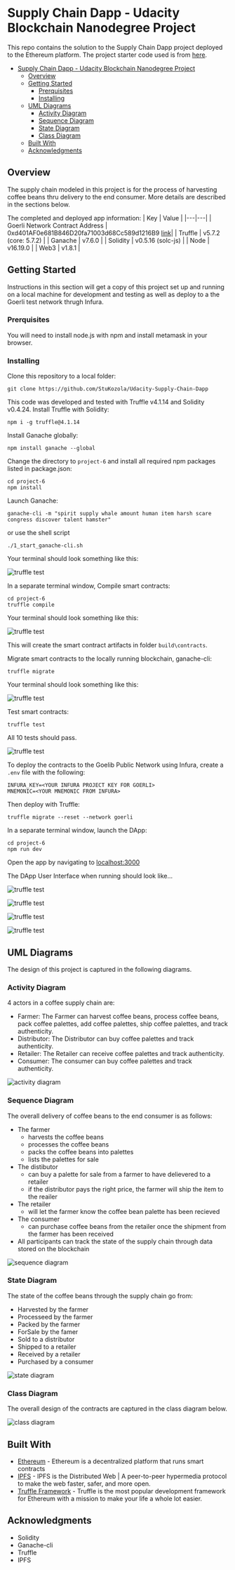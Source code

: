 # Supply Chain Dapp - Udacity Blockchain Nanodegree Project
This repo contains the solution to the Supply Chain Dapp project deployed to the Ethereum platform.  The project starter code used is from [here](https://github.com/udacity/nd1309-Project-6b-Example-Template).

- [Supply Chain Dapp - Udacity Blockchain Nanodegree Project](#supply-chain-dapp---udacity-blockchain-nanodegree-project)
  - [Overview](#overview)
  - [Getting Started](#getting-started)
    - [Prerquisites](#prerquisites)
    - [Installing](#installing)
  - [UML Diagrams](#uml-diagrams)
    - [Activity Diagram](#activity-diagram)
    - [Sequence Diagram](#sequence-diagram)
    - [State Diagram](#state-diagram)
    - [Class Diagram](#class-diagram)
  - [Built With](#built-with)
  - [Acknowledgments](#acknowledgments)
  
## Overview
The supply chain modeled in this project is for the process of harvesting coffee beans thru delivery to the end consumer.  More details are described in the sections below.

The completed and deployed app information:
| Key | Value |
|---|---|
| Goerli Network Contract Address | 0xd401AF0e681B846D20fa71003d68Cc589d1216B9 [link](https://goerli.etherscan.io/address/0xd401AF0e681B846D20fa71003d68Cc589d1216B9)|
| Truffle | v5.7.2 (core: 5.7.2) |
| Ganache |  v7.6.0 |
| Solidity | v0.5.16 (solc-js) |
| Node | v16.19.0 |
| Web3 | v1.8.1 |

## Getting Started
Instructions in this section will get a copy of this project set up and running on a local machine for development and testing as well as deploy to a the Goerli test network thrugh Infura.

### Prerquisites
You will need to install node.js with npm and install metamask in your browser.

### Installing
Clone this repository to a local folder:
```
git clone https://github.com/StuKozola/Udacity-Supply-Chain-Dapp
```
This code was developed and tested with Truffle v4.1.14 and Solidity v0.4.24. Install Truffle with Solidity:
```
npm i -g truffle@4.1.14
```
Install Ganache globally:
```
npm install ganache --global
```

Change the directory to `project-6` and install all required npm packages listed in package.json:
```
cd project-6
npm install
```
Launch Ganache:
```
ganache-cli -m "spirit supply whale amount human item harsh scare congress discover talent hamster"
```
or use the shell script
```
./1_start_ganache-cli.sh
```
Your terminal should look something like this:

![truffle test](images/ganache-cli.png)

In a separate terminal window, Compile smart contracts:

```
cd project-6
truffle compile
```

Your terminal should look something like this:

![truffle test](images/truffle_compile.png)

This will create the smart contract artifacts in folder ```build\contracts```.

Migrate smart contracts to the locally running blockchain, ganache-cli:

```
truffle migrate
```

Your terminal should look something like this:

![truffle test](images/truffle_migrate.png)

Test smart contracts:

```
truffle test
```

All 10 tests should pass.

![truffle test](images/truffle_test.png)

To deploy the contracts to the Goelib Public Network using Infura, create a `.env` file with the following:
```
INFURA_KEY=<YOUR INFURA PROJECT KEY FOR GOERLI>
MNEMONIC=<YOUR MNEMONIC FROM INFURA>
```
Then deploy with Truffle:
```
truffle migrate --reset --network goerli
```

In a separate terminal window, launch the DApp:

```
cd project-6
npm run dev
```

Open the app by navigating to [localhost:3000](http://localhost:3000/)

The DApp User Interface when running should look like...

![truffle test](images/ftc_product_overview.png)

![truffle test](images/ftc_farm_details.png)

![truffle test](images/ftc_product_details.png)

![truffle test](images/ftc_transaction_history.png)

## UML Diagrams
The design of this project is captured in the following diagrams.
###  Activity Diagram
4 actors in a coffee supply chain are:
* Farmer: The Farmer can harvest coffee beans, process coffee beans, pack coffee palettes, add coffee palettes, ship coffee palettes, and track authenticity.
* Distributor: The Distributor can buy coffee palettes and track authenticity.
* Retailer: The Retailer can receive coffee palettes and track authenticity.
* Consumer: The consumer can buy coffee palettes and track authenticity.

<!---
```plantuml
@startuml
|f|Farmer
start
:harvest coffee beans;
note: track authenticity
:process coffee beans;
note: track authenticity
:pack coffee palettes;
note: track authenticity
:add coffee palettes;
note: track authenticity
|d|Distributor
:buy coffee palettes;
note: track authenticity
|f|
:ship coffee palettes;
note: track authenticity
|r|Retailer
:receive coffee palettes;
note: track authenticity
|c|Consumer
:buy coffee;
note: track authenticity
end
@enduml
```
--->

![activity diagram](/images/activity_diagram.svg)

###  Sequence Diagram
The overall delivery of coffee beans to the end consumer is as follows:
* The farmer
  * harvests the coffee beans
  * processes the coffee beans
  * packs the coffee beans into palettes
  * lists the palettes for sale
* The distibutor
  * can buy a palette for sale from a farmer to have delievered to a retailer
  * if the distributor pays the right price, the farmer will ship the item to the reailer
* The retailer
  * will let the farmer know the coffee bean palette has been recieved
* The consumer
  * can purchase coffee beans from the retailer once the shipment from the farmer has been received
* All participants can track the state of the supply chain through data stored on the blockchain

<!---
```plantuml
@startuml
participant CoffeeBeans as b
participant Farmer as f
participant Distributor as d
participant Retailer as r
participant Consumer as c
activate b
b <- f: harvestItem()
activate f
b <- f: processItem()
b <- f: packItem()
b <- f: selltItem()
activate d
d -> f: buyItem()
activate r
deactivate d
f -> r: shipItem()
r->f: receiveItem()
activate c
deactivate f
c->r: purchaseItem()
deactivate r
deactivate c
b->c: fetchItem() buffer one
b->c: fetchItem() buffer two
@enduml
```
-->

![sequence diagram](/images/sequence_diagram.svg)

### State Diagram
The state of the coffee beans through the supply chain go from:
* Harvested by the farmer
* Processeed by the farmer
* Packed by the farmer
* ForSale by the famer
* Sold to a distributor
* Shipped to a retailer
* Received by a retailer
* Purchased by a consumer

<!---  
```plantuml
@startuml
state Coffee {
    [*] -down->  Harvested: isFarmer, Harvest
    Harvested -down-> Processed: isFarmer, isHarvested, Process
    Processed -down-> Packed: isFarmer, isProcessed, Pack
    Packed -down-> ForSale: isFarmer, isPacked, Sell
    ForSale -down-> Sold: isDistributor, isForSale, Buy
    Sold -down-> Shipped: isFarmer, isSold, Ship
    Shipped -down-> Received: isRetailer, isShipped, Receive
    Received -down-> Purchased: isConsumer, isRecieved, Purchase
    Purchased -down-> [*]
}
@enduml
```
-->

![state diagram](/images/state_diagram.svg)

### Class Diagram
The overall design of the contracts are captured in the class diagram below.

<!--
```plantuml
@startuml
Role -down-* Farmer
Role -down-*  Distributor
Role -down-* Retailer
Role -down-* Consumer
Farmer <-down- SupplyChain
Distributor <-down- SupplyChain
Retailer <-down- SupplyChain
Consumer <-down- SupplyChain
Ownable <-left- SupplyChain
abstract Role {
    add(role, address)
    remove(role, address)
    has(role, address): bool
}
class Farmer {
    farmers: Role
    FarmerAdded(address): Event
    FarmerRemoved(address): Event

    onlyFarmer()
    isFamer(address): bool
    addFarmer(adress)
    removeFarmer()
}
class Distributor {
    distributors: Role
    DistributorAdded(address): Event
    DistributorRemoved(address): Event

    onlyDistributor()
    isDistributor(address): bool
    addDistributor(address)
    removeDistributor()
}
class Retailer {
    retailers: Role
    RetailerAdded(address): Event
    RetailerRemoved(address): Event

    onlyDistributor()
    isRetailer(address): bool
    addRetailer(address)
    removeRetailer()
}
class Consumer {
    consumers: Role
    ConsumerAdded(address): Event
    ConsumerRemoved(address): Event

    onlyConsumer()
    isConsumer(address): bool
    addConsumer(address)
    removeConsumer()
}
struct Item {
    sku: uint
    upc: uint
    ownerID: address
    originFarmerID: address
    originFarmName: string
    originFarmInformation: string
    originFarmLatitude: string
    originFarmLongitude: string
    productID: uint
    productNotes: string
    productPrice: uint
    itemState: State
    distributorID: address
    retailerID: address
    consumerID: address
}
class SupplyChain {
    owner: address
    upc: uint
    sku: uint
    items: Item
    itemsHistory: string[]

    Harvested(uint): Event
    Processed(uint): Event
    Packed(uint): Event
    ForSale(uint): Event
    Sold(uint): Event
    Received(uint): Event
    Purchased(uint): Event

    harvestedItem()
    processItem()
    packItem()
    sellItem()
    buyItem()
    shipItem()
    receiveItem()
    purchaseItem()
    fetchItemBufferOne()
    fetchItemBufferTwo()
}
interface Ownable {
    owner: address
    TrasferOwnership(address, address): Event

    owner(): address
    onlyOwner()
    isOwner(): bool
    renosunceOwnership()
    transferOwnership(address)
}
@enduml
```
-->

![class diagram](/images/class_diagram.svg)

## Built With

* [Ethereum](https://www.ethereum.org/) - Ethereum is a decentralized platform that runs smart contracts
* [IPFS](https://ipfs.io/) - IPFS is the Distributed Web | A peer-to-peer hypermedia protocol
to make the web faster, safer, and more open.
* [Truffle Framework](http://truffleframework.com/) - Truffle is the most popular development framework for Ethereum with a mission to make your life a whole lot easier.

##  Acknowledgments

* Solidity
* Ganache-cli
* Truffle
* IPFS